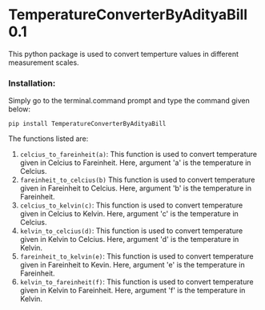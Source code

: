 # TemperatureConverterByAdityaBill 0.1
This python package is used to convert temperture values in different measurement scales.

### Installation:
Simply go to the terminal.command prompt and type the command given below:

`pip install TemperatureConverterByAdityaBill`

The functions listed are:

1) `celcius_to_fareinheit(a)`: This function is used to convert temperature given in Celcius to Fareinheit. Here, argument 'a' is the temperature in Celcius.
2) `fareinheit_to_celcius(b)` This function is used to convert temperature given in Fareinheit to Celcius. Here, argument 'b' is the temperature in Fareinheit.
3) `celcius_to_kelvin(c)`: This function is used to convert temperature given in Celcius to Kelvin. Here, argument 'c' is the temperature in Celcius.
4) `kelvin_to_celcius(d)`: This function is used to convert temperature given in Kelvin to Celcius. Here, argument 'd' is the temperature in Kelvin.
5) `fareinheit_to_kelvin(e)`: This function is used to convert temperature given in Fareinheit to Kevin. Here, argument 'e' is the temperature in Fareinheit.
6) `kelvin_to_fareinheit(f)`: This function is used to convert temperature given in Kelvin to Fareinheit. Here, argument 'f' is the temperature in Kelvin.

